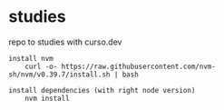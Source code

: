 # studies

repo to studies with curso.dev

```
install nvm
    curl -o- https://raw.githubusercontent.com/nvm-sh/nvm/v0.39.7/install.sh | bash

install dependencies (with right node version)
    nvm install
```
